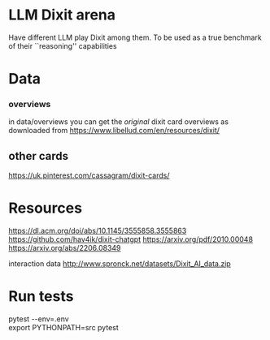 # LLM Dixit arena

Have different LLM play Dixit among them. To be used as a true benchmark of their ``reasoning'' capabilities

# Data

### overviews
in data/overviews you can get the *original* dixit card overviews as downloaded from https://www.libellud.com/en/resources/dixit/

## other cards
https://uk.pinterest.com/cassagram/dixit-cards/

# Resources

https://dl.acm.org/doi/abs/10.1145/3555858.3555863
https://github.com/hav4ik/dixit-chatgpt
https://arxiv.org/pdf/2010.00048
https://arxiv.org/abs/2206.08349

interaction data http://www.spronck.net/datasets/Dixit_AI_data.zip

# Run tests
pytest --env=.env  
export PYTHONPATH=src
pytest
